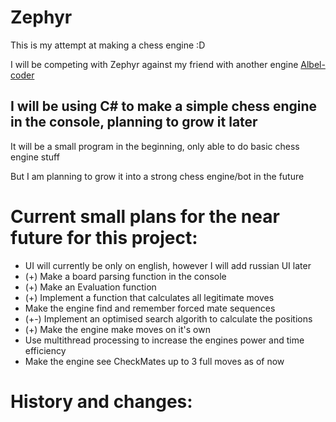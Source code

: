 # Zephyr
This is my attempt at making a chess engine :D

I will be competing with Zephyr against my friend with another engine [Albel-coder](https://github.com/Albel-coder)


## I will be using C# to make a simple chess engine in the console, planning to grow it later

It will be a small program in the beginning, only able to do basic chess engine stuff

But I am planning to grow it into a strong chess engine/bot in the future


# Current small plans for the near future for this project:
- UI will currently be only on english, however I will add russian UI later
- (+) Make a board parsing function in the console
- (+) Make an Evaluation function
- (+) Implement a function that calculates all legitimate moves
- Make the engine find and remember forced mate sequences
- (+-) Implement an optimised search algorith to calculate the positions
- (+) Make the engine make moves on it's own
- Use multithread processing to increase the engines power and time efficiency
- Make the engine see CheckMates up to 3 full moves as of now


# History and changes:
### Alpha: 
- Added temporary placeholder code
- parsing works.. yeah just works

### Beta:
- Constants refactoring
- Added a very good parsing system
- Added a preparation for an optimised storing of the board
  (32 bytes array instead of 64 bytes in the classic version)

### Gamma:
- Slight code refactoring
- Added a working evaluation function:
     - Counts material
     - Counts isolated pawns
     - Counts center control
     - (+-) Counts king safety (This needs to be reworked)
 
### Delta:
- Added a move calculation function
- Added an alpha beta search function, seems to work :D
- Added a start player color parser
- Added a more clean info
- Added a board encode function (the opposite of parsing)
- Now the engine can play a move (and for both player colors!)
- A bit of UI cleaning
- Added a temporary placeholder for the mate recognition and saving its sequence
  (Yeah it doesn't work)

  ### Delta++:
  - Fixed the crash when a player can't move for some reason
  - Massive UI cleaning (although not final)
  - Added a fen and custom fen board parsing
  - Added the board encoding in a custom fen
  - Fixed the king check function (although there are still very specific cases that don't work)
  - Added an auto new game option
  - Small optimisation


# Info :D
### 12.3.2025 - renaimed the project from _Gymat_ to _Zephyr_, 

**Reason, quote:**

_"Zephyr means a gentle breeze. The name reflects the lightness and elegance with which the engine solves complex problems, making it seem effortless and graceful."_
